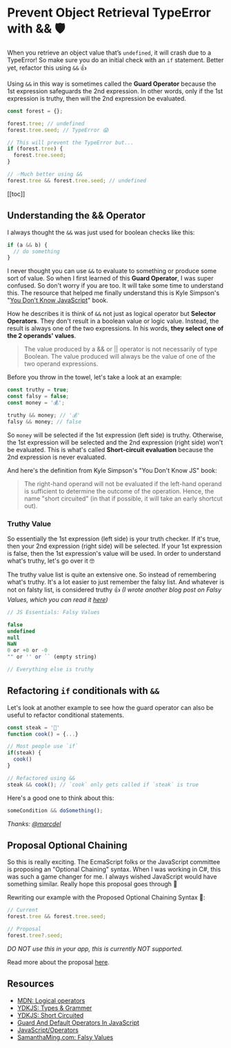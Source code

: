 # Prevent Object Retrieval TypeError with && 🛡

When you retrieve an object value that’s `undefined`, it will crash due to a TypeError! So make sure you do an initial check with an `if` statement. Better yet, refactor this using `&&` 👍

Using `&&` in this way is sometimes called the **Guard Operator** because the 1st expression safeguards the 2nd expression. In other words, only if the 1st expression is truthy, then will the 2nd expression be evaluated.

```javascript
const forest = {};

forest.tree; // undefined
forest.tree.seed; // TypeError 😱

// This will prevent the TypeError but...
if (forest.tree) {
  forest.tree.seed;
}

// ✅Much better using &&
forest.tree && forest.tree.seed; // undefined
```

[[toc]]

## Understanding the && Operator

I always thought the `&&` was just used for boolean checks like this:

```javascript
if (a && b) {
  // do something
}
```

I never thought you can use `&&` to evaluate to something or produce some sort of value. So when I first learned of this **Guard Operator**, I was super confused. So don't worry if you are too. It will take some time to understand this. The resource that helped me finally understand this is Kyle Simpson's "[You Don't Know JavaScript](https://github.com/getify/You-Dont-Know-JS/blob/f0d591b6502c080b92e18fc470432af8144db610/types%20%26%20grammar/ch4.md#operators--and-)" book.

How he describes it is think of `&&` not just as logical operator but **Selector Operators**. They don't result in a boolean value or logic value. Instead, the result is always one of the two expressions. In his words, **they select one of the 2 operands' values**.

> The value produced by a && or || operator is not necessarily of type Boolean. The value produced will always be the value of one of the two operand expressions.

Before you throw in the towel, let's take a look at an example:

```javascript
const truthy = true;
const falsy = false;
const money = '💰';

truthy && money; // '💰'
falsy && money; // false
```

So `money` will be selected if the 1st expression (left side) is truthy. Otherwise, the 1st expression will be selected and the 2nd expression (right side) won't be evaluated. This is what's called **Short-circuit evaluation** because the 2nd expression is never evaluated.

And here's the definition from Kyle Simpson's "You Don't Know JS" book:

> The right-hand operand will not be evaluated if the left-hand operand is sufficient to determine the outcome of the operation. Hence, the name "short circuited" (in that if possible, it will take an early shortcut out).

### Truthy Value

So essentially the 1st expression (left side) is your truth checker. If it's true, then your 2nd expression (right side) will be selected. If your 1st expression is false, then the 1st expression's value will be used. In order to understand what's truthy, let's go over it 🤓

The truthy value list is quite an extensive one. So instead of remembering what's truthy. It's a lot easier to just remember the falsy list. And whatever is not on falsty list, is considered truthy 👍 _(I wrote another blog post on Falsy Values, which you can read it [here](https://www.samanthaming.com/tidbits/25-js-essentials-falsy-values))_

```javascript
// JS Essentials: Falsy Values

false
undefined
null
NaN
0 or +0 or -0
"" or '' or `` (empty string)

// Everything else is truthy
```

## Refactoring `if` conditionals with `&&`

Let's look at another example to see how the guard operator can also be useful to refactor conditional statements.

```javascript
const steak = '🥩'
function cook() = {...}

// Most people use `if`
if(steak) {
  cook()
}

// Refactored using &&
steak && cook(); // `cook` only gets called if `steak` is true
```

Here's a good one to think about this:

```javascript
someCondition && doSomething();
```

_Thanks: [@marcdel](https://twitter.com/marcdel/status/1104466866100002816)_

## Proposal Optional Chaining

So this is really exciting. The EcmaScript folks or the JavaScript committee is proposing an "Optional Chaining" syntax. When I was working in C#, this was such a game changer for me. I always wished JavaScript would have something similar. Really hope this proposal goes through 🙌

Rewriting our example with the Proposed Optional Chaining Syntax 🤩:

```javascript
// Current
forest.tree && forest.tree.seed;

// Proposal
forest.tree?.seed;
```

_DO NOT use this in your app, this is currently NOT supported._

Read more about the proposal [here](https://github.com/tc39/proposal-optional-chaining).

## Resources

- [MDN: Logical operators](https://developer.mozilla.org/en-US/docs/Web/JavaScript/Reference/Operators/Logical_Operators)
- [YDKJS: Types & Grammer](https://github.com/getify/You-Dont-Know-JS/blob/f0d591b6502c080b92e18fc470432af8144db610/types%20%26%20grammar/ch4.md)
- [YDKJS: Short Circuited](https://github.com/getify/You-Dont-Know-JS/blob/f0d591b6502c080b92e18fc470432af8144db610/types%20%26%20grammar/ch5.md#short-circuited)
- [Guard And Default Operators In JavaScript](https://seanmonstar.com/post/707078771/guard-and-default-operators)
- [JavaScript/Operators](https://en.wikibooks.org/wiki/JavaScript/Operators)
- [SamanthaMing.com: Falsy Values](https://www.samanthaming.com/tidbits/25-js-essentials-falsy-values)
